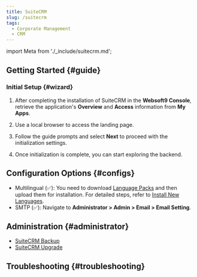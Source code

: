 ```yaml
---
title: SuiteCRM
slug: /suitecrm
tags:
  - Corporate Management
  - CRM
---
```


import Meta from './\_include/suitecrm.md';

<Meta name="meta" />

## Getting Started {#guide}

### Initial Setup {#wizard}

1. After completing the installation of SuiteCRM in the **Websoft9 Console**, retrieve the application's **Overview** and **Access** information from **My Apps**.

2. Use a local browser to access the landing page.

3. Follow the guide prompts and select **Next** to proceed with the initialization settings.

4. Once initialization is complete, you can start exploring the backend.

## Configuration Options {#configs}

- Multilingual (✅): You need to download [Language Packs](https://crowdin.com/project/suitecrmtranslations/zh-CN) and then upload them for installation. For detailed steps, refer to [Install New Languages](https://docs.suitecrm.com/admin/installation-guide/languages/install-a-new-language/).
- SMTP (✅): Navigate to **Administrator > Admin > Email > Email Setting**.

## Administration {#administrator}

- [SuiteCRM Backup](https://docs.suitecrm.com/developer/best-practices/#_backup)
- [SuiteCRM Upgrade](https://docs.suitecrm.com/admin/installation-guide/upgrading/)

## Troubleshooting {#troubleshooting}
